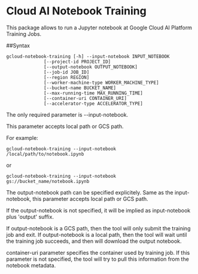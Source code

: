 # Cloud AI Notebook Training

This package allows to run a Jupyter notebook at Google Cloud AI Platform Training Jobs.

##Syntax

```
gcloud-notebook-training [-h] --input-notebook INPUT_NOTEBOOK
              [--project-id PROJECT_ID]
              [--output-notebook OUTPUT_NOTEBOOK]
              [--job-id JOB_ID]
              [--region REGION]
              [--worker-machine-type WORKER_MACHINE_TYPE]
              [--bucket-name BUCKET_NAME]
              [--max-running-time MAX_RUNNING_TIME]
              [--container-uri CONTAINER_URI]
              [--accelerator-type ACCELERATOR_TYPE]
```

The only required parameter is --input-notebook.

This parameter accepts local path or GCS path.

For example:
```
gcloud-notebook-training --input-notebook /local/path/to/notebook.ipynb
```

or
```
gcloud-notebook-training --input-notebook gs://bucket_name/notebook.ipynb
```

The output-notebook path can be specified explicitely.
Same as the input-notebook, this parameter accepts local path or GCS path.

If the output-notebook is not specified, it will be implied as input-notebook plus 'output' suffix.

If output-notebook is a GCS path, then the tool will only submit the training job and exit.
If output-notebook is a local path, then the tool will wait until the training job succeeds, and then will download the output notebook.

container-uri parameter specifies the container used by training job.
If this parameter is not specified, the tool will try to pull this information from the notebook metadata.
